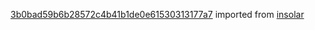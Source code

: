 [3b0bad59b6b28572c4b41b1de0e61530313177a7](https://github.com/insolar/insolar/commit/3b0bad59b6b28572c4b41b1de0e61530313177a7) imported from [insolar](https://github.com/insolar/insolar)
